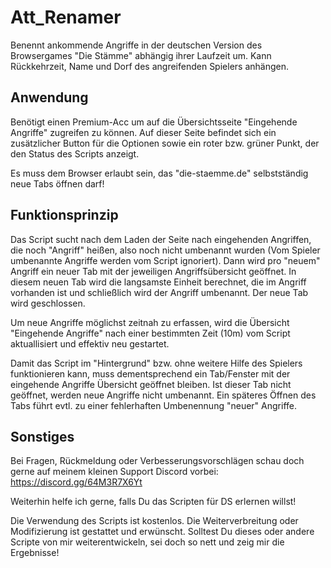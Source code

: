# Att_Renamer
Benennt ankommende Angriffe in der deutschen Version des Browsergames "Die Stämme" abhängig ihrer Laufzeit um. Kann Rückkehrzeit, Name und Dorf des angreifenden Spielers anhängen.

## Anwendung

Benötigt einen Premium-Acc um auf die Übersichtsseite "Eingehende Angriffe" zugreifen zu können.
Auf dieser Seite befindet sich ein zusätzlicher Button für die Optionen sowie ein roter bzw. grüner Punkt, der den Status des Scripts anzeigt.

Es muss dem Browser erlaubt sein, das "die-staemme.de" selbstständig neue Tabs öffnen darf!

## Funktionsprinzip

Das Script sucht nach dem Laden der Seite nach eingehenden Angriffen, die noch "Angriff" heißen, also noch nicht umbenannt wurden (Vom Spieler umbenannte Angriffe werden vom Script ignoriert). Dann wird pro "neuem" Angriff ein neuer Tab mit der jeweiligen Angriffsübersicht geöffnet. In diesem neuen Tab wird die langsamste Einheit berechnet, die im Angriff vorhanden ist und schließlich wird der Angriff umbenannt. Der neue Tab wird geschlossen.

Um neue Angriffe möglichst zeitnah zu erfassen, wird die Übersicht "Eingehende Angriffe" nach einer bestimmten Zeit (10m) vom Script aktuallisiert und effektiv neu gestartet.

Damit das Script im "Hintergrund" bzw. ohne weitere Hilfe des Spielers funktionieren kann, muss dementsprechend ein Tab/Fenster mit der eingehende Angriffe Übersicht geöffnet bleiben. Ist dieser Tab nicht geöffnet, werden neue Angriffe nicht umbenannt. Ein späteres Öffnen des Tabs führt evtl. zu einer fehlerhaften Umbenennung "neuer" Angriffe. 

## Sonstiges

Bei Fragen, Rückmeldung oder Verbesserungsvorschlägen schau doch gerne auf meinem kleinen Support Discord vorbei: https://discord.gg/64M3R7X6Yt

Weiterhin helfe ich gerne, falls Du das Scripten für DS erlernen willst!

Die Verwendung des Scripts ist kostenlos. Die Weiterverbreitung oder Modifizierung ist gestattet und erwünscht. Solltest Du dieses oder andere Scripte von mir weiterentwickeln, sei doch so nett und zeig mir die Ergebnisse!
